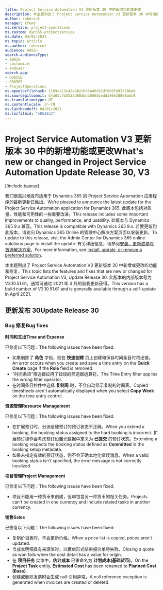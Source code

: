 ```yaml
---
title: Project Service Automation V3 更新版本 30 中的新增功能或更改
description: 本主题列出了 Project Service Automation V3 更新版本 30 中可用的功能和修复。
author: ruhercul
manager: kfend
ms.service: project-operations
ms.custom: dyn365-projectservice
ms.date: 04/01/2021
ms.topic: article
ms.author: ruhercul
audience: Admin
search.audienceType:
- admin
- customizer
- enduser
search.app:
- D365CE
- D365PS
- ProjectOperations
ms.openlocfilehash: 1169ee13c42e982cb30a40d92df660f8933786a9
ms.sourcegitcommit: b4a05c7d5512d60abdb0d05bedd390e288e8adc9
ms.translationtype: HT
ms.contentlocale: zh-CN
ms.lasthandoff: 04/02/2021
ms.locfileid: "5852833"
---
```

# <a name="whats-new-or-changed-in-project-service-automation-update-release-30-v3"></a><span data-ttu-id="bf6bb-103">Project Service Automation V3 更新版本 30 中的新增功能或更改</span><span class="sxs-lookup"><span data-stu-id="bf6bb-103">What's new or changed in Project Service Automation Update Release 30, V3</span></span>

[!include [banner](../includes/psa-now-project-operations.md)]

<span data-ttu-id="bf6bb-104">我们很高兴地宣布适用于 Dynamics 365 的 Project Service Automation 应用程序的最新更新已推出。</span><span class="sxs-lookup"><span data-stu-id="bf6bb-104">We’re pleased to announce the latest update for the Project Service Automation application for Dynamics 365.</span></span> <span data-ttu-id="bf6bb-105">此版本包括对质量、性能和可用性的一些重要改进。</span><span class="sxs-lookup"><span data-stu-id="bf6bb-105">This release includes some important improvements to quality, performance, and usability.</span></span> <span data-ttu-id="bf6bb-106">此版本与 Dynamics 365 9.x 兼容。</span><span class="sxs-lookup"><span data-stu-id="bf6bb-106">This release is compatible with Dynamics 365 9.x.</span></span> <span data-ttu-id="bf6bb-107">若要更新到此版本，请访问 Dynamics 365 Online 的管理中心解决方案页面以安装更新。</span><span class="sxs-lookup"><span data-stu-id="bf6bb-107">To update to this release, visit the Admin Center for Dynamics 365 online solutions page to install the update.</span></span> <span data-ttu-id="bf6bb-108">有关详细信息，请参阅[安装、更新或移除首选解决方案](https://docs.microsoft.com/power-platform/admin/install-remove-preferred-solution)。</span><span class="sxs-lookup"><span data-stu-id="bf6bb-108">For more information, see [Install, update, or remove a preferred solution](https://docs.microsoft.com/power-platform/admin/install-remove-preferred-solution).</span></span>

<span data-ttu-id="bf6bb-109">本主题列出了 Project Service Automation V3 更新版本 30 中新增或更改的功能和修复。</span><span class="sxs-lookup"><span data-stu-id="bf6bb-109">This topic lists the features and fixes that are new or changed for Project Service Automation V3, Update Release 30.</span></span> <span data-ttu-id="bf6bb-110">此版本的内部版本号为 V3.10.51.61，通常可通过 2021 年 4 月的自我更新获得。</span><span class="sxs-lookup"><span data-stu-id="bf6bb-110">This version has a build number of V3.10.51.61 and is generally available through a self-update in April 2021.</span></span>

## <a name="update-release-30"></a><span data-ttu-id="bf6bb-111">更新发布 30</span><span class="sxs-lookup"><span data-stu-id="bf6bb-111">Update Release 30</span></span>

### <a name="bug-fixes"></a><span data-ttu-id="bf6bb-112">Bug 修复</span><span class="sxs-lookup"><span data-stu-id="bf6bb-112">Bug fixes</span></span>

<span data-ttu-id="bf6bb-113">**时间和支出**</span><span class="sxs-lookup"><span data-stu-id="bf6bb-113">**Time and Expense**</span></span>

<span data-ttu-id="bf6bb-114">已修复以下问题：</span><span class="sxs-lookup"><span data-stu-id="bf6bb-114">The following issues have been fixed:</span></span>

- <span data-ttu-id="bf6bb-115">如果删除了 **角色** 字段，则在 **快速创建** 页上创建和保存时间条目时将出错。</span><span class="sxs-lookup"><span data-stu-id="bf6bb-115">An error occurs when you create and save a time entry on the **Quick Create** page if the **Role** field is removed.</span></span>
- <span data-ttu-id="bf6bb-116">“时间条目”筛选器应用了错误的筛选器运算符。</span><span class="sxs-lookup"><span data-stu-id="bf6bb-116">The Time Entry filter applies the wrong filter operator.</span></span>
- <span data-ttu-id="bf6bb-117">在时间条目控件中选择 **复制周** 时，不会自动显示复制的时间表。</span><span class="sxs-lookup"><span data-stu-id="bf6bb-117">Copied timesheets aren't automatically displayed when you select **Copy Week** on the time entry control.</span></span>

<span data-ttu-id="bf6bb-118">**资源管理**</span><span class="sxs-lookup"><span data-stu-id="bf6bb-118">**Resource Management**</span></span>

<span data-ttu-id="bf6bb-119">已修复以下问题：</span><span class="sxs-lookup"><span data-stu-id="bf6bb-119">The following issues have been fixed:</span></span>

- <span data-ttu-id="bf6bb-120">在扩展预订时，分派给硬预订的预订状态不正确。</span><span class="sxs-lookup"><span data-stu-id="bf6bb-120">When you extend a booking, the booking status assigned to the hard booking is incorrect.</span></span> <span data-ttu-id="bf6bb-121">扩展预订操作会考虑预订设置元数据中定义为 **已提交** 的预订状态。</span><span class="sxs-lookup"><span data-stu-id="bf6bb-121">Extending a booking respects the booking status defined as **Committed** in the booking setup metadata.</span></span>
- <span data-ttu-id="bf6bb-122">如果未指定有效的预订状态，则不会正确本地化错误消息。</span><span class="sxs-lookup"><span data-stu-id="bf6bb-122">When a valid booking status isn't specified, the error message is not correctly localized.</span></span>

<span data-ttu-id="bf6bb-123">**项目管理**</span><span class="sxs-lookup"><span data-stu-id="bf6bb-123">**Project Management**</span></span>

<span data-ttu-id="bf6bb-124">已修复以下问题：</span><span class="sxs-lookup"><span data-stu-id="bf6bb-124">The following issues have been fixed:</span></span>

- <span data-ttu-id="bf6bb-125">项目不能用一种货币来创建，但却包含另一种货币的相关任务。</span><span class="sxs-lookup"><span data-stu-id="bf6bb-125">Projects can't be created in one currency and include related tasks in another currency.</span></span>

<span data-ttu-id="bf6bb-126">**销售**</span><span class="sxs-lookup"><span data-stu-id="bf6bb-126">**Sales**</span></span>

<span data-ttu-id="bf6bb-127">已修复以下问题：</span><span class="sxs-lookup"><span data-stu-id="bf6bb-127">The following issues have been fixed:</span></span>

- <span data-ttu-id="bf6bb-128">复制价目表时，不会更新价格。</span><span class="sxs-lookup"><span data-stu-id="bf6bb-128">When a price list is copied, prices aren't updated.</span></span>
- <span data-ttu-id="bf6bb-129">当成本明细具有来源值时，以赢单形式结束报价单将失败。</span><span class="sxs-lookup"><span data-stu-id="bf6bb-129">Closing a quote as won fails when the cost detail has a value for origin.</span></span>
- <span data-ttu-id="bf6bb-130">在 **项目任务** 实体中，**估计成本** 已重命名为 **计划成本(基础货币)**。</span><span class="sxs-lookup"><span data-stu-id="bf6bb-130">On the **Project Task** entity, **Estimated Cost** has been renamed to **Planned Cost (Base)**.</span></span>
- <span data-ttu-id="bf6bb-131">创建或删除发票时会生成 null 引用异常。</span><span class="sxs-lookup"><span data-stu-id="bf6bb-131">A null reference exception is generated when invoices are created or deleted.</span></span>
